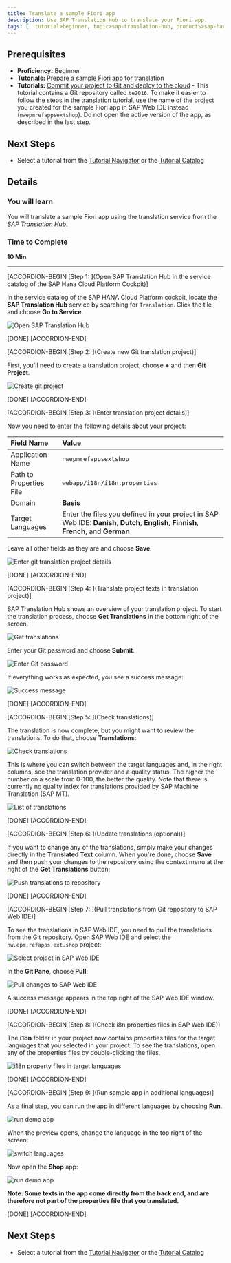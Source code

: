 ```yaml
---
title: Translate a sample Fiori app
description: Use SAP Translation Hub to translate your Fiori app.
tags: [  tutorial>beginner, topic>sap-translation-hub, products>sap-hana-cloud-platform, topic>sap-fiori-app ]
---
```


## Prerequisites  
 - **Proficiency:** Beginner
  - **Tutorials:** [Prepare a sample Fiori app for translation](http://www.sap.com/developer/tutorials/sth-prepare-fiori-app-translation.html)
 - **Tutorials:** [Commit your project to Git and deploy to the cloud](http://www.sap.com/developer/tutorials/teched-2016-5.html) - This tutorial contains a Git repository called `te2016`. To make it easier to follow the steps in the translation tutorial, use the name of the project you created for the sample Fiori app in SAP Web IDE instead (`nwepmrefappsextshop`). Do not open the active version of the app, as described in the last step.

## Next Steps
- Select a tutorial from the [Tutorial Navigator](http://www.sap.com/developer/tutorial-navigator.html) or the [Tutorial Catalog](http://www.sap.com/developer/tutorials.html)


## Details
### You will learn  
You will translate a sample Fiori app using the translation service from the *SAP Translation Hub*.

### Time to Complete
**10 Min**.

---
[ACCORDION-BEGIN [Step 1: ](Open SAP Translation Hub in the service catalog of the SAP Hana Cloud Platform Cockpit)]

In the service catalog of the SAP HANA Cloud Platform cockpit, locate the **SAP Translation Hub** service by searching for `Translation`. Click the tile and choose **Go to Service**.

![Open SAP Translation Hub](sth-translate-fiori-app-go-to-sth.png)

[DONE]
[ACCORDION-END]

[ACCORDION-BEGIN [Step 2: ](Create new Git translation project)]

First, you'll need to create a translation project; choose **+** and then **Git Project**.  

![Create git project](sth-translate-fiori-app-creategitproject.png)

[DONE]
[ACCORDION-END]

[ACCORDION-BEGIN [Step 3: ](Enter translation project details)]

Now you need to enter the following details about your project:

Field Name | Value
:-------------  | :-------------
Application Name | `nwepmrefappsextshop`
Path to Properties File | `webapp/i18n/i18n.properties`
Domain | **Basis**
Target Languages   | Enter the files you defined in your project in SAP Web IDE: **Danish**, **Dutch**, **English**, **Finnish**, **French**, and **German**

Leave all other fields as they are and choose **Save**.

![Enter git translation project details](sth-translate-fiori-app-project-details.png)

[DONE]
[ACCORDION-END]

[ACCORDION-BEGIN [Step 4: ](Translate project texts in translation project)]

SAP Translation Hub shows an overview of your translation project. To start the translation process, choose **Get Translations** in the bottom right of the screen.

![Get translations](sth-translate-fiori-app-get-translations.png)

Enter your Git password and choose **Submit**.

![Enter Git password](sth-translate-fiori-app-enter-git-password.png)

If everything works as expected, you see a success message:

![Success message](sth-translate-fiori-app-success-message.png)


[DONE]
[ACCORDION-END]


[ACCORDION-BEGIN [Step 5: ](Check translations)]

The translation is now complete, but you might want to review the translations. To do that, choose **Translations**:

![Check translations](sth-translate-fiori-app-translations.png)

This is where you can switch between the target languages and, in the right columns, see the translation provider and a quality status. The higher the number on a scale from 0-100, the better the quality. Note that there is currently no quality index for translations provided by SAP Machine Translation (SAP MT).

![List of translations](sth-translate-fiori-app-list-of-translations.png)

[DONE]
[ACCORDION-END]

[ACCORDION-BEGIN [Step 6: ](Update translations (optional))]

If you want to change any of the translations, simply make your changes directly in the **Translated Text** column. When you're done, choose **Save** and then push your changes to the repository using the context menu at the right of the **Get Translations** button:

![Push translations to repository](sth-translate-fiori-push-changes-repo.png)

[DONE]
[ACCORDION-END]

[ACCORDION-BEGIN [Step 7: ](Pull translations from Git repository to SAP Web IDE)]

To see the translations in SAP Web IDE, you need to pull the translations from the Git repository. Open SAP Web IDE and select the `nw.epm.refapps.ext.shop` project:

![Select project in SAP Web IDE](sth-translate-fiori-app-select-project-ide.png)

In the **Git Pane**, choose **Pull**:

![Pull changes to SAP Web IDE](sth-translate-fiori-app-pull-to-ide.png)

A success message appears in the top right of the SAP Web IDE window.

[DONE]
[ACCORDION-END]

[ACCORDION-BEGIN [Step 8: ](Check i8n properties files in SAP Web IDE)]

The **i18n** folder in your project now contains properties files for the target languages that you selected in your project. To see the translations, open any of the properties files by double-clicking the files.

![i18n property files in target languages](sth-translate-fiori-app-i18n-lang-property-files.png)


[DONE]
[ACCORDION-END]

[ACCORDION-BEGIN [Step 9: ](Run sample app in additional languages)]

As a final step, you can run the app in different languages by choosing **Run**.

![run demo app](sth-translate-fiori-app-run-demo.png)

When the preview opens, change the language in the top right of the screen:

![switch languages](sth-translate-fiori-app-switch-languages.png)

Now open the **Shop** app:

![run demo app](sth-translate-fiori-app-Shop.png)

**Note: Some texts in the app come directly from the back end, and are therefore not part of the properties file that you translated.**

[DONE]
[ACCORDION-END]


## Next Steps
- Select a tutorial from the [Tutorial Navigator](http://www.sap.com/developer/tutorial-navigator.html) or the [Tutorial Catalog](http://www.sap.com/developer/tutorials.html)
